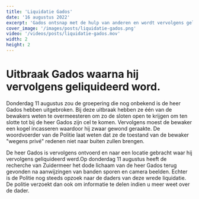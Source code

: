 ```yaml
---
title: 'Liquidatie Gados'
date: '16 augustus 2022'
excerpt: 'Gados ontsnap met de hulp van anderen en wordt vervolgens geliquideerd.'
cover_image: '/images/posts/liquidatie-gados.png'
video: '/videos/posts/liquidatie-gados.mov'
width: 2
height: 2
---
```

# Uitbraak Gados waarna hij vervolgens geliquideerd word.
Donderdag 11 augustus zou de groepering die nog onbekend is de heer Gados
hebben uitgebroken. Bij deze uitbraak hebben ze één van de bewakers
weten te overmeesteren om zo de sloten open te krijgen om ten slotte tot bij de heer
Gados zijn cel te komen. Vervolgens moest de bewaker een kogel incasseren waardoor hij 
zwaar gewond geraakte. De woordvoerder van de Politie laat weten dat ze de toestand van 
de bewaker "wegens privé" redenen niet naar buiten zullen brengen.

De heer Gados is vervolgens ontvoerd en naar een locatie gebracht waar hij vervolgens 
geliquideerd werd.Op donderdag 11 augustus heeft de recherche van Zuidermeer het dode lichaam
van de heer Gados terug gevonden na aanwijzingen van banden sporen en camera beelden. 
Echter is de Politie nog steeds opzoek naar de daders van deze wrede liquidatie.
De politie verzoekt dan ook om informatie te delen indien u meer weet over de dader.